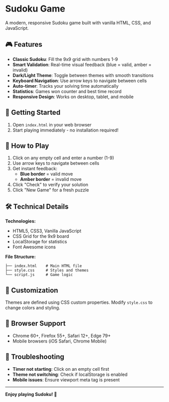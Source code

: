 # Sudoku Game

A modern, responsive Sudoku game built with vanilla HTML, CSS, and JavaScript.

## 🎮 Features

- **Classic Sudoku**: Fill the 9x9 grid with numbers 1-9
- **Smart Validation**: Real-time visual feedback (blue = valid, amber = invalid)
- **Dark/Light Theme**: Toggle between themes with smooth transitions
- **Keyboard Navigation**: Use arrow keys to navigate between cells
- **Auto-timer**: Tracks your solving time automatically
- **Statistics**: Games won counter and best time record
- **Responsive Design**: Works on desktop, tablet, and mobile

## 🚀 Getting Started

1. Open `index.html` in your web browser
2. Start playing immediately - no installation required!

## 🎯 How to Play

1. Click on any empty cell and enter a number (1-9)
2. Use arrow keys to navigate between cells
3. Get instant feedback:
   - **Blue border** = valid move
   - **Amber border** = invalid move
4. Click "Check" to verify your solution
5. Click "New Game" for a fresh puzzle

## 🛠️ Technical Details

**Technologies:**
- HTML5, CSS3, Vanilla JavaScript
- CSS Grid for the 9x9 board
- LocalStorage for statistics
- Font Awesome icons

**File Structure:**
```
├── index.html    # Main HTML file
├── style.css     # Styles and themes
└── script.js     # Game logic
```

## 🎨 Customization

Themes are defined using CSS custom properties. Modify `style.css` to change colors and styling.

## 📱 Browser Support

- Chrome 60+, Firefox 55+, Safari 12+, Edge 79+
- Mobile browsers (iOS Safari, Chrome Mobile)

## 🐛 Troubleshooting

- **Timer not starting**: Click on an empty cell first
- **Theme not switching**: Check if localStorage is enabled
- **Mobile issues**: Ensure viewport meta tag is present

---

**Enjoy playing Sudoku! 🎉**